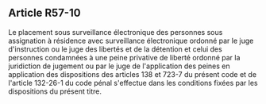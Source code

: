 Article R57-10
----
Le placement sous surveillance électronique des personnes sous assignation à
résidence avec surveillance électronique ordonné par le juge d'instruction ou le
juge des libertés et de la détention et celui des personnes condamnées à une
peine privative de liberté ordonné par la juridiction de jugement ou par le juge
de l'application des peines en application des dispositions des articles 138 et
723-7 du présent code et de l'article 132-26-1 du code pénal s'effectue dans les
conditions fixées par les dispositions du présent titre.
